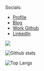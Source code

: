 Socials:

* [Profile](https://anubhavp.dev)
* [Blog](https://anubhavp.dev/blog)
* [Work Github](https://www.github.com/anubhab-patnaik)
* [LinkedIn](https://www.linkedin.com/in/anubhabpatnaik0530/)

<img src="https://komarev.com/ghpvc/?username=fuzzymfx">

![Github stats](https://github-readme-stats.vercel.app/api?username=fuzzymfx&layout=compact&hide=html&theme=graywhite)

![Top Langs](https://github-readme-stats.vercel.app/api/top-langs/?username=fuzzymfx&layout=compact&theme=graywhite)
